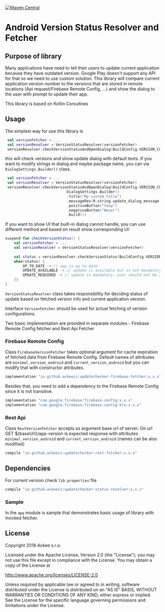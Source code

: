 [ ![Maven Central](https://maven-badges.herokuapp.com/maven-central/io.github.ackeecz/updatechecker-status-resolver/badge.svg)](https://maven-badges.herokuapp.com/maven-central/io.github.ackeecz/updatechecker-status-resolver)

# Android Version Status Resolver and Fetcher

## Purpose of library
Many applications have need to tell their users to update current application because they have outdated version. 
Google Play doesn't support any API for that so we need to use custom solution. 
This library will compare current application version number to the versions that are stored in remote locations 
(Api request/Firebase Remote Config, ...) and show the dialog to the user with prompt to update their app.

This library is based on Kotlin Coroutines

## Usage
The simplest way for use this library is
```kotlin
 val versionFetcher = ...
 val versionResolver = VersionStatusResolver(versionFetcher)
 versionResolver.checkVersionStatusAndOpenDialog(BuildConfig.VERSION_CODE, getSupportFragmentManager())
```

this will check versions and show update dialog with default texts. 
If you want to modify strings in dialog and maybe package name, you can via `DialogSettings.Builder()` class.

```kotlin
 val versionFetcher = ...
 val versionResolver = VersionStatusResolver(versionFetcher)
 versionResolver.checkVersionStatusAndOpenDialog(BuildConfig.VERSION_CODE, getSupportFragmentManager(),
                            DialogSettings.Builder()
                            .title("My custom title")
                            .messageRes(R.string.update_dialog_message)
                            .positiveButton("Yaay")
                            .negativeButton("Never")
                            .build())
```

If you want to show UI that built-in dialog cannot handle, you can use different method and based on result show corresponding UI:

```kotlin
suspend fun checkVersionStatus() {
    val versionFetcher = ...
    val versionResolver = VersionStatusResolver(versionFetcher)
    
    val status = versionResolver.checkVersionStatus(BuildConfig.VERSION_CODE)
    when(status) {
        UP_TO_DATE -> // app is up to date
        UPDATE_AVAILABLE -> // update is available but is not mandatory
        UPDATE_REQUIRED -> // update is mandatory, user should not be able to run app
    }}
}

```
`VersionStatusResolver` class takes responsibility for deciding status of update based on fetched 
version info and current application version.

Interface `VersionFetcher` should be used for actual fetching of version configurations.

Two basic implementation are provided in separate modules - Firebase Remote Config fetcher and Rest Api Fetcher

### Firebase Remote Config
Class `FirebaseVersionFetcher` takes optional argument for cache expiration of fetched data from Firebase Remote Config. 
Default names of attributes are `minimal_version_android` and `current_version_android` but you can modify that with constructor attributes.

```groovy
implementation "io.github.ackeecz:updatechecker-firebase-fetcher:x.x.x"
```

Besides that, you need to add a dependency to the Firebase Remote Config since it is not transitive.

```groovy
implementation "com.google.firebase:firebase-config:x.x.x"
implementation "com.google.firebase:firebase-config-ktx:x.x.x"
```

### Rest Api
Class `RestVersionFetcher` accepts as argument base url of server. On url GET ${baseUrl}/app-version is expected 
response with attributes  `minimal_version_android` and `current_version_android` (names can be also modified)

```groovy
compile "io.github.ackeecz:updatechecker-rest-fetcher:x.x.x"
```

## Dependencies
For current version check `lib.properties` file

```groovy
compile "io.github.ackeecz:updatechecker-status-resolver:x.x.x"
```

### Sample

In the `app` module is sample that demonstrates basic usage of library with mocked fetcher.

## License
Copyright 2018 Ackee s.r.o.

Licensed under the Apache License, Version 2.0 (the "License");
you may not use this file except in compliance with the License.
You may obtain a copy of the License at

http://www.apache.org/licenses/LICENSE-2.0

Unless required by applicable law or agreed to in writing, software
distributed under the License is distributed on an "AS IS" BASIS,
WITHOUT WARRANTIES OR CONDITIONS OF ANY KIND, either express or implied.
See the License for the specific language governing permissions and
limitations under the License.
